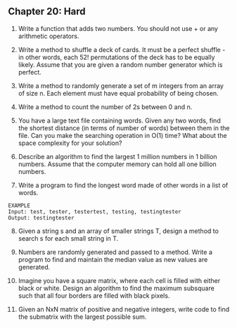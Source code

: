 ## Chapter 20: Hard

1. Write a function that adds two numbers. You should not use + or any arithmetic operators.

2. Write a method to shuffle a deck of cards. It must be a perfect shuffle - in other words, each 52! permutations of the deck has to be equally likely. Assume that you are given a random number generator which is perfect.

3. Write a method to randomly generate a set of m integers from an array of size n. Each element must have equal probability of being chosen.

4. Write a method to count the number of 2s between 0 and n.

5. You have a large text file containing words. Given any two words, find the shortest distance (in terms of number of words) between them in the file. Can you make the searching operation in O(1) time? What about the space complexity for your solution?

6. Describe an algorithm to find the largest 1 million numbers in 1 billion numbers. Assume that the computer memory can hold all one billion numbers.

7. Write a program to find the longest word made of other words in a list of words.

```
EXAMPLE 
Input: test, tester, testertest, testing, testingtester 
Output: testingtester
```

8. Given a string s and an array of smaller strings T, design a method to search s for each small string in T.

9. Numbers are randomly generated and passed to a method. Write a program to find and maintain the median value as new values are generated.

11. Imagine you have a square matrix, where each cell is filled with either black or white. Design an algorithm to find the maximum subsquare such that all four borders are filled with black pixels.

12. Given an NxN matrix of positive and negative integers, write code to find the submatrix with the largest possible sum.